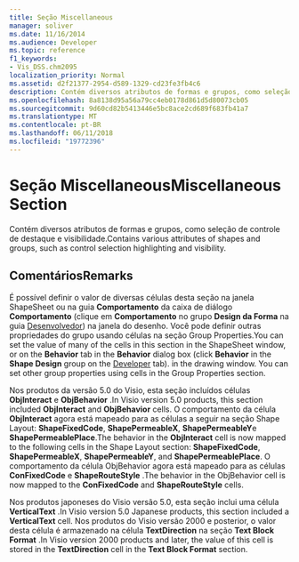 ```yaml
---
title: Seção Miscellaneous
manager: soliver
ms.date: 11/16/2014
ms.audience: Developer
ms.topic: reference
f1_keywords:
- Vis_DSS.chm2095
localization_priority: Normal
ms.assetid: d2f21377-2954-d589-1329-cd23fe3fb4c6
description: Contém diversos atributos de formas e grupos, como seleção de controle de destaque e visibilidade.
ms.openlocfilehash: 8a8138d95a56a79cc4eb0178d861d5d80073cb05
ms.sourcegitcommit: 9d60cd82b5413446e5bc8ace2cd689f683fb41a7
ms.translationtype: MT
ms.contentlocale: pt-BR
ms.lasthandoff: 06/11/2018
ms.locfileid: "19772396"
---
```

# <a name="miscellaneous-section"></a><span data-ttu-id="78f32-103">Seção Miscellaneous</span><span class="sxs-lookup"><span data-stu-id="78f32-103">Miscellaneous Section</span></span>

<span data-ttu-id="78f32-104">Contém diversos atributos de formas e grupos, como seleção de controle de destaque e visibilidade.</span><span class="sxs-lookup"><span data-stu-id="78f32-104">Contains various attributes of shapes and groups, such as control selection highlighting and visibility.</span></span>
  
## <a name="remarks"></a><span data-ttu-id="78f32-105">Comentários</span><span class="sxs-lookup"><span data-stu-id="78f32-105">Remarks</span></span>

<span data-ttu-id="78f32-p101">É possível definir o valor de diversas células desta seção na janela ShapeSheet ou na guia **Comportamento** da caixa de diálogo **Comportamento** (clique em **Comportamento** no grupo **Design da Forma** na guia [Desenvolvedor](run-in-developer-mode-display-the-developer-tab.md)) na janela do desenho. Você pode definir outras propriedades do grupo usando células na seção Group Properties.</span><span class="sxs-lookup"><span data-stu-id="78f32-p101">You can set the value of many of the cells in this section in the ShapeSheet window, or on the **Behavior** tab in the **Behavior** dialog box (click **Behavior** in the **Shape Design** group on the [Developer](run-in-developer-mode-display-the-developer-tab.md) tab). in the drawing window. You can set other group properties using cells in the Group Properties section.</span></span> 
  
<span data-ttu-id="78f32-109">Nos produtos da versão 5.0 do Visio, esta seção incluídos células **ObjInteract** e **ObjBehavior** .</span><span class="sxs-lookup"><span data-stu-id="78f32-109">In Visio version 5.0 products, this section included **ObjInteract** and **ObjBehavior** cells.</span></span> <span data-ttu-id="78f32-110">O comportamento da célula **ObjInteract** agora está mapeado para as células a seguir na seção Shape Layout: **ShapeFixedCode**, **ShapePermeableX**, **ShapePermeableY**e **ShapePermeablePlace**.</span><span class="sxs-lookup"><span data-stu-id="78f32-110">The behavior in the **ObjInteract** cell is now mapped to the following cells in the Shape Layout section: **ShapeFixedCode**, **ShapePermeableX**, **ShapePermeableY**, and **ShapePermeablePlace**.</span></span> <span data-ttu-id="78f32-111">O comportamento da célula ObjBehavior agora está mapeado para as células **ConFixedCode** e **ShapeRouteStyle** .</span><span class="sxs-lookup"><span data-stu-id="78f32-111">The behavior in the ObjBehavior cell is now mapped to the **ConFixedCode** and **ShapeRouteStyle** cells.</span></span> 
  
<span data-ttu-id="78f32-112">Nos produtos japoneses do Visio versão 5.0, esta seção inclui uma célula **VerticalText** .</span><span class="sxs-lookup"><span data-stu-id="78f32-112">In Visio version 5.0 Japanese products, this section included a **VerticalText** cell.</span></span> <span data-ttu-id="78f32-113">Nos produtos do Visio versão 2000 e posterior, o valor desta célula é armazenado na célula **TextDirection** na seção **Text Block Format** .</span><span class="sxs-lookup"><span data-stu-id="78f32-113">In Visio version 2000 products and later, the value of this cell is stored in the **TextDirection** cell in the **Text Block Format** section.</span></span> 
  


